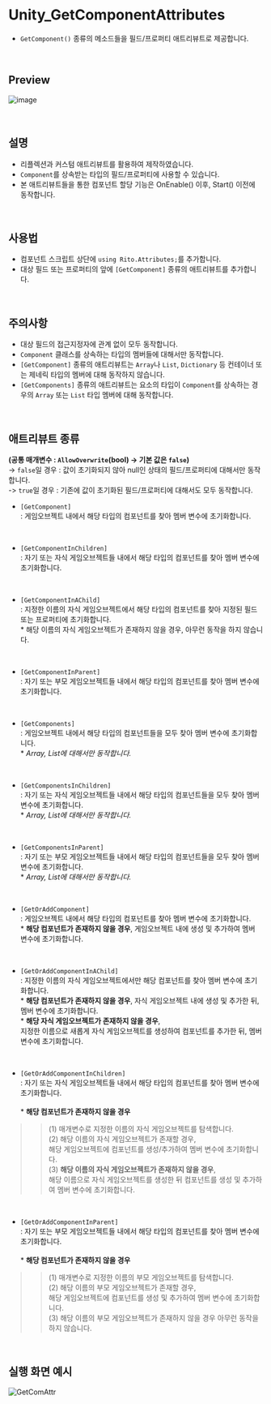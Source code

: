 # Unity_GetComponentAttributes
 - ```GetComponent()``` 종류의 메소드들을 필드/프로퍼티 애트리뷰트로 제공합니다.
 
<br>

## Preview
![image](https://user-images.githubusercontent.com/42164422/78679874-bb384780-7925-11ea-9975-186a3ef34c24.png)

 <br>

## 설명
  - 리플렉션과 커스텀 애트리뷰트를 활용하여 제작하였습니다.
  - ```Component```를 상속받는 타입의 필드/프로퍼티에 사용할 수 있습니다.
  - 본 애트리뷰트들을 통한 컴포넌트 할당 기능은 OnEnable() 이후, Start() 이전에 동작합니다.
 
  <br>

## 사용법
  - 컴포넌트 스크립트 상단에 ```using Rito.Attributes;```를 추가합니다.
  - 대상 필드 또는 프로퍼티의 앞에 ```[GetComponent]``` 종류의 애트리뷰트를 추가합니다.
 
  <br>
  
## 주의사항
  - 대상 필드의 접근지정자에 관계 없이 모두 동작합니다.
  - ```Component``` 클래스를 상속하는 타입의 멤버들에 대해서만 동작합니다.
  - ```[GetComponent]``` 종류의 애트리뷰트는 ```Array```나 ```List```, ```Dictionary``` 등 컨테이너 또는 제네릭 타입의 멤버에 대해 동작하지 않습니다.
  - ```[GetComponents]``` 종류의 애트리뷰트는 요소의 타입이 ```Component```를 상속하는 경우의 ```Array``` 또는 ```List``` 타입 멤버에 대해 동작합니다.
  
  <br>
  
## 애트리뷰트 종류
  **(공통 매개변수 : ```AllowOverwrite```(bool) -> 기본 값은 ```false```)**
  <br> -> ```false```일 경우 : 값이 초기화되지 않아 null인 상태의 필드/프로퍼티에 대해서만 동작합니다.
  <br> -> ```true```일 경우 : 기존에 값이 초기화된 필드/프로퍼티에 대해서도 모두 동작합니다.
 
  - ```[GetComponent]```
   <br>: 게임오브젝트 내에서 해당 타입의 컴포넌트를 찾아 멤버 변수에 초기화합니다.
   <br>
   
  - ```[GetComponentInChildren]```
   <br>: 자기 또는 자식 게임오브젝트들 내에서 해당 타입의 컴포넌트를 찾아 멤버 변수에 초기화합니다.
   <br>
   
  - ```[GetComponentInAChild]```
   <br>: 지정한 이름의 자식 게임오브젝트에서 해당 타입의 컴포넌트를 찾아 지정된 필드 또는 프로퍼티에 초기화합니다.
   <br>* 해당 이름의 자식 게임오브젝트가 존재하지 않을 경우, 아무런 동작을 하지 않습니다.
   <br>
   
  - ```[GetComponentInParent]```
   <br>: 자기 또는 부모 게임오브젝트들 내에서 해당 타입의 컴포넌트를 찾아 멤버 변수에 초기화합니다.
   <br>
  
  - ```[GetComponents]```
   <br>: 게임오브젝트 내에서 해당 타입의 컴포넌트들을 모두 찾아 멤버 변수에 초기화합니다.
   <br>* *Array, List에 대해서만 동작합니다.*
   <br>
   
  - ```[GetComponentsInChildren]```
   <br>: 자기 또는 자식 게임오브젝트들 내에서 해당 타입의 컴포넌트들을 모두 찾아 멤버 변수에 초기화합니다.
   <br>* *Array, List에 대해서만 동작합니다.*
   <br>
   
  - ```[GetComponentsInParent]```
   <br>: 자기 또는 부모 게임오브젝트들 내에서 해당 타입의 컴포넌트들을 모두 찾아 멤버 변수에 초기화합니다.
   <br>* *Array, List에 대해서만 동작합니다.*
   <br>
  
  - ```[GetOrAddComponent]```
   <br>: 게임오브젝트 내에서 해당 타입의 컴포넌트를 찾아 멤버 변수에 초기화합니다.
   <br>* **해당 컴포넌트가 존재하지 않을 경우**, 게임오브젝트 내에 생성 및 추가하여 멤버 변수에 초기화합니다.
   <br>
  
  - ```[GetOrAddComponentInAChild]```
   <br>: 지정한 이름의 자식 게임오브젝트에서만 해당 컴포넌트를 찾아 멤버 변수에 초기화합니다.
   <br>* **해당 컴포넌트가 존재하지 않을 경우**, 자식 게임오브젝트 내에 생성 및 추가한 뒤, 멤버 변수에 초기화합니다.
   <br>* **해당 자식 게임오브젝트가 존재하지 않을 경우**,
   <br> 지정한 이름으로 새롭게 자식 게임오브젝트를 생성하여 컴포넌트를 추가한 뒤, 멤버 변수에 초기화합니다.
   <br>
   
  - ```[GetOrAddComponentInChildren]```
   <br>: 자기 또는 자식 게임오브젝트들 내에서 해당 타입의 컴포넌트를 찾아 멤버 변수에 초기화합니다.
   <br><br>* **해당 컴포넌트가 존재하지 않을 경우**
   >> (1) 매개변수로 지정한 이름의 자식 게임오브젝트를 탐색합니다.
   <br> (2) 해당 이름의 자식 게임오브젝트가 존재할 경우,
   <br>     해당 게임오브젝트에 컴포넌트를 생성/추가하여 멤버 변수에 초기화합니다.
   <br> (3) **해당 이름의 자식 게임오브젝트가 존재하지 않을 경우**, 
   <br>     해당 이름으로 자식 게임오브젝트를 생성한 뒤 컴포넌트를 생성 및 추가하여 멤버 변수에 초기화합니다.
   <br>
   
  - ```[GetOrAddComponentInParent]```
   <br>: 자기 또는 부모 게임오브젝트들 내에서 해당 타입의 컴포넌트를 찾아 멤버 변수에 초기화합니다.
   <br><br>* **해당 컴포넌트가 존재하지 않을 경우**
   >> (1) 매개변수로 지정한 이름의 부모 게임오브젝트를 탐색합니다.
   <br> (2) 해당 이름의 부모 게임오브젝트가 존재할 경우, 
   <br>     해당 게임오브젝트에 컴포넌트를 생성 및 추가하여 멤버 변수에 초기화합니다.
   <br> (3) 해당 이름의 부모 게임오브젝트가 존재하지 않을 경우 아무런 동작을 하지 않습니다.
  
  <br>
  
## 실행 화면 예시
  ![GetComAttr](https://user-images.githubusercontent.com/42164422/78687106-c643a580-792e-11ea-9cbf-e5204d5e17ed.gif)
